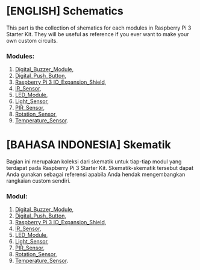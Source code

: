 # [ENGLISH] Schematics
This part is the collection of shematics for each modules in Raspberry Pi 3 Starter Kit. They will be useful as reference if you ever want to make your own custom circuits.

### Modules:
1. [Digital_Buzzer_Module](/Schematics/Digital%20Buzzer%20Module.pdf),
2. [Digital_Push_Button](/Schematics/Digital%20Push%20Button.pdf),
3. [Raspberry Pi 3 IO_Expansion_Shield](/Schematics/Raspberry%20Pi%203%20IO%20Expansion%20Shield.pdf),
4. [IR_Sensor](/Schematics/IR%20Sensor.pdf),
5. [LED_Module](/Schematics/LED%20Module.pdf),
6. [Light_Sensor](/Schematics/Light%20Sensor.pdf),
7. [PIR_Sensor](/Schematics/PIR%20Sensor.pdf),
8. [Rotation_Sensor](/Schematics/Rotation%20Sensor.pdf),
9. [Temperature_Sensor](/Schematics/Temperature%20Sensor.pdf).

# [BAHASA INDONESIA] Skematik
Bagian ini merupakan koleksi dari skematik untuk tiap-tiap modul yang terdapat pada Raspberry Pi 3 Starter Kit. Skematik-skematik tersebut dapat Anda gunakan sebagai referensi apabila Anda hendak mengembangkan rangkaian custom sendiri.

### Modul:
1. [Digital_Buzzer_Module](/Schematics/Digital%20Buzzer%20Module.pdf),
2. [Digital_Push_Button](/Schematics/Digital%20Push%20Button.pdf),
3. [Raspberry Pi 3 IO_Expansion_Shield](/Schematics/Raspberry%20PI%203%20IO%20Expansion%20Shield.pdf),
4. [IR_Sensor](/Schematics/IR%20Sensor.pdf),
5. [LED_Module](/Schematics/LED%20Module.pdf),
6. [Light_Sensor](/Schematics/Light%20Sensor.pdf),
7. [PIR_Sensor](/Schematics/PIR%20Sensor.pdf),
8. [Rotation_Sensor](/Schematics/Rotation%20Sensor.pdf),
9. [Temperature_Sensor](/Schematics/Temperature%20Sensor.pdf).
